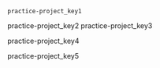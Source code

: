 ```ngMeta
practice-project_key1
```

practice-project_key2
practice-project_key3


practice-project_key4


practice-project_key5
